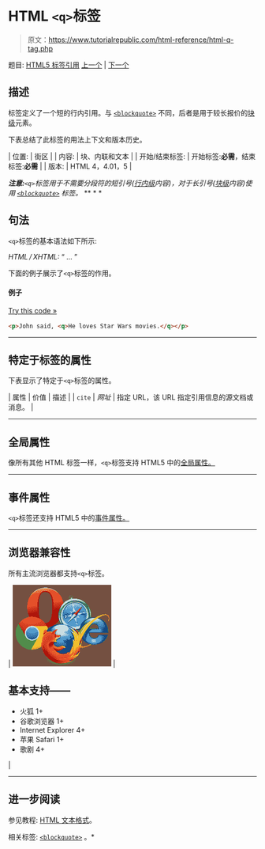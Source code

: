 # HTML `<q>`标签

> 原文：<https://www.tutorialrepublic.com/html-reference/html-q-tag.php>

题目: [HTML5 标签引用](html5-tags.php) [上一个](html5-progress-tag.php) | [下一个](html5-rp-tag.php)

## 描述

标签定义了一个短的行内引用。与 [`<blockquote>`](html-blockquote-tag.php) 不同，后者是用于较长报价的[块级](../css-tutorial/css-visual-formatting.php#block-level)元素。

下表总结了此标签的用法上下文和版本历史。

| 位置: | 街区 |
| 内容: | 块、内联和文本 |
| 开始/结束标签: | 开始标签:**必需**，结束标签:**必需** |
| 版本: | HTML 4，4.01，5 |

 ***注意:**`<q>`标签用于不需要分段符的短引号([行内级](../css-tutorial/css-visual-formatting.php#inline-level)内容)，对于长引号([块级](../css-tutorial/css-visual-formatting.php#block-level)内容)使用 [`<blockquote>`](html-blockquote-tag.php) 标签。*  ** * *

## 句法

`<q>`标签的基本语法如下所示:

*HTML / XHTML:* <q cite="*URL*"> ... </q>

下面的例子展示了`<q>`标签的作用。

#### 例子

[Try this code »](../codelab.php?topic=html&file=q-tag "Try this code using online Editor")

```html
<p>John said, <q>He loves Star Wars movies.</q></p>
```

* * *

## 特定于标签的属性

下表显示了特定于`<q>`标签的属性。

| 属性 | 价值 | 描述 |
| `cite` | *网址* | 指定 URL，该 URL 指定引用信息的源文档或消息。 |

* * *

## 全局属性

像所有其他 HTML 标签一样，`<q>`标签支持 HTML5 中的[全局属性。](html5-global-attributes.php)

* * *

## 事件属性

`<q>`标签还支持 HTML5 中的[事件属性。](html5-event-attributes.php)

* * *

## 浏览器兼容性

所有主流浏览器都支持`<q>`标签。

| ![Browsers Icon](img/e9331123c77668c1832e541c2fca1002.png) | 

## 基本支持——

*   火狐 1+
*   谷歌浏览器 1+
*   Internet Explorer 4+
*   苹果 Safari 1+
*   歌剧 4+

 |

* * *

## 进一步阅读

参见教程: [HTML 文本格式](../html-tutorial/html-text-formatting.php)。

相关标签: [`<blockquote>`](html-blockquote-tag.php) 。*